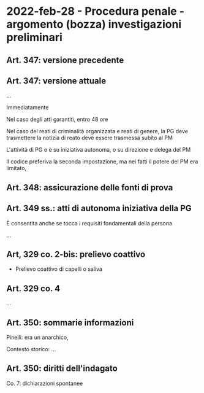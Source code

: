 <!-- vim: set spell spelllang=it : -->

<!-- inizio: 0 -->

# 2022-feb-28 - Procedura penale - argomento (bozza) investigazioni preliminari

## Art. 347: versione precedente

## Art. 347: versione attuale

...

Immediatamente

Nel caso degli atti garantiti, entro 48 ore

Nel caso dei reati di criminalità organizzata e reati di genere, la PG deve trasmettere la notizia di reato deve essere trasmessa subito al PM

L'attività di PG o è su iniziativa autonoma, o su direzione e delega del PM

Il codice preferiva la seconda impostazione, ma nei fatti il potere del PM era limitato, 

## Art. 348: assicurazione delle fonti di prova

## Art. 349 ss.: atti di autonoma iniziativa della PG

È consentita anche se tocca i requisiti fondamentali della persona

...

## Art, 329 co. 2-bis: prelievo coattivo

- Prelievo coattivo di capelli o saliva

## Art. 329 co. 4

...

## Art. 350: sommarie informazioni

Pinelli: era un anarchico, 

Contesto storico: ...

## Art. 350: diritti dell'indagato

Co. 7: dichiarazioni spontanee
